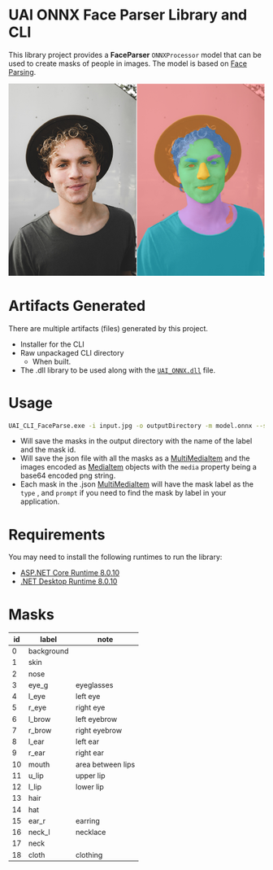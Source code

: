 # UAI ONNX Face Parser Library and CLI

This library project provides a **FaceParser** ``ONNXProcessor`` model that can be used to create masks of people in images. The model is based on [Face Parsing](https://huggingface.co/jonathandinu/face-parsing).

![img](media\demo.png)

# Artifacts Generated

There are multiple artifacts (files) generated by this project.

- Installer for the CLI
- Raw unpackaged CLI directory
  - When built.
- The .dll library to be used along with the [``UAI_ONNX.dll``](https://github.com/vltmedia/UAI_ONNX) file.

# Usage

```bash
UAI_CLI_FaceParse.exe -i input.jpg -o outputDirectory -m model.onnx --saveJson --saveMasks 
```

- Will save the masks in the output directory with the name of the label and the mask id.
- Will save the json file with all the masks as a [MultiMediaItem](https://uai.software/docs/Modules/Common/Interfaces#multimediaitem) and the images encoded as [MediaItem](https://uai.software/docs/Modules/Common/Interfaces#mediaitem) objects with the ``media`` property being a base64 encoded png string.
- Each mask in the .json [MultiMediaItem](https://uai.software/docs/Modules/Common/Interfaces#multimediaitem) will have the mask label as the ``type`` , and ``prompt`` if you need to find the mask by label in your application.

# Requirements

You may need to install the following runtimes to run the library:

- [ASP.NET Core Runtime 8.0.10](https://dotnet.microsoft.com/en-us/download/dotnet/thank-you/runtime-aspnetcore-8.0.10-windows-x64-installer)
- [.NET Desktop Runtime 8.0.10](https://dotnet.microsoft.com/en-us/download/dotnet/thank-you/runtime-desktop-8.0.10-windows-x64-installer)

# Masks

| id | label      | note              |
| -- | ---------- | ----------------- |
| 0  | background |                   |
| 1  | skin       |                   |
| 2  | nose       |                   |
| 3  | eye_g      | eyeglasses        |
| 4  | l_eye      | left eye          |
| 5  | r_eye      | right eye         |
| 6  | l_brow     | left eyebrow      |
| 7  | r_brow     | right eyebrow     |
| 8  | l_ear      | left ear          |
| 9  | r_ear      | right ear         |
| 10 | mouth      | area between lips |
| 11 | u_lip      | upper lip         |
| 12 | l_lip      | lower lip         |
| 13 | hair       |                   |
| 14 | hat        |                   |
| 15 | ear_r      | earring           |
| 16 | neck_l     | necklace          |
| 17 | neck       |                   |
| 18 | cloth      | clothing          |
